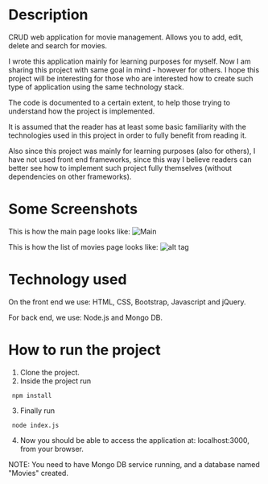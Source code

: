 # Description

CRUD web application for movie management. Allows you to add, edit, delete and search for movies.

I wrote this application mainly for learning purposes for myself. Now I am sharing this project
with same goal in mind - however for others. I hope this project will be interesting for those
who are interested how to create such type of application using the same technology stack.

The code is documented to a certain extent, to help those trying to understand how the project is implemented.

It is assumed that the reader has at least some basic familiarity with the technologies used in this project in order to fully benefit from reading it.

Also since this project was mainly for learning purposes (also for others), I have not used front end frameworks, since this way I believe readers can better see how to implement such project fully themselves (without dependencies on other frameworks). 

# Some Screenshots

This is how the main page looks like:
![Main](https://github.com/giorgim/MovieManagementApp/blob/master/img/main.png)

This is how the list of movies page looks like:
![alt tag](https://github.com/giorgim/MovieManagementApp/blob/master/img/list.png)


# Technology used

On the front end we use: HTML, CSS, Bootstrap, Javascript and jQuery.

For back end, we use: Node.js and Mongo DB.

# How to run the project

1. Clone the project.
2. Inside the project run

  ` npm install` 

3. Finally run

  ` node index.js` 

4. Now you should be able to access the application at: localhost:3000, from your browser.

NOTE: You need to have Mongo DB service running, and a database named "Movies" created.

